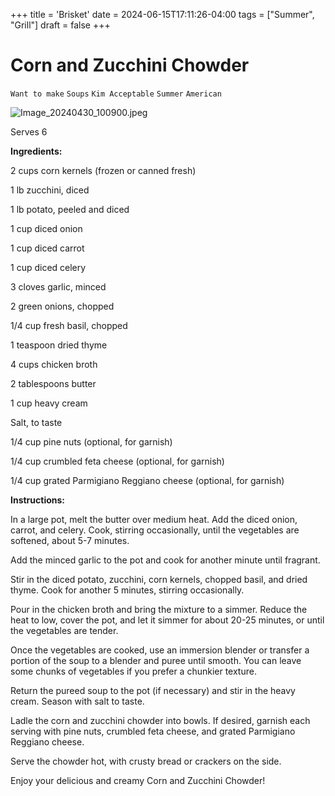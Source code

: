+++
title = 'Brisket'
date = 2024-06-15T17:11:26-04:00
tags = ["Summer", "Grill"]
draft = false
+++
# Corn and Zucchini Chowder

`Want to make` `Soups` `Kim Acceptable` `Summer` `American`

![Image_20240430_100900.jpeg](image/Image_20240430_100900.jpeg)

Serves 6

**Ingredients:**

2 cups corn kernels (frozen or canned fresh)

1 lb zucchini, diced

1 lb potato, peeled and diced

1 cup diced onion

1 cup diced carrot

1 cup diced celery

3 cloves garlic, minced

2 green onions, chopped

1/4 cup fresh basil, chopped

1 teaspoon dried thyme

4 cups chicken broth

2 tablespoons butter

1 cup heavy cream

Salt, to taste

1/4 cup pine nuts (optional, for garnish)

1/4 cup crumbled feta cheese (optional, for garnish)

1/4 cup grated Parmigiano Reggiano cheese (optional, for garnish)

**Instructions:**

In a large pot, melt the butter over medium heat. Add the diced onion, carrot, and celery. Cook, stirring occasionally, until the vegetables are softened, about 5-7 minutes.

Add the minced garlic to the pot and cook for another minute until fragrant.

Stir in the diced potato, zucchini, corn kernels, chopped basil, and dried thyme. Cook for another 5 minutes, stirring occasionally.

Pour in the chicken broth and bring the mixture to a simmer. Reduce the heat to low, cover the pot, and let it simmer for about 20-25 minutes, or until the vegetables are tender.

Once the vegetables are cooked, use an immersion blender or transfer a portion of the soup to a blender and puree until smooth. You can leave some chunks of vegetables if you prefer a chunkier texture.

Return the pureed soup to the pot (if necessary) and stir in the heavy cream. Season with salt to taste.

Ladle the corn and zucchini chowder into bowls. If desired, garnish each serving with pine nuts, crumbled feta cheese, and grated Parmigiano Reggiano cheese.

Serve the chowder hot, with crusty bread or crackers on the side.

Enjoy your delicious and creamy Corn and Zucchini Chowder!
